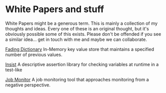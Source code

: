 # White Papers and stuff

White Papers might be a generous term. This is mainly a collection of my thoughts and ideas. Every one of these is an original thought, but it's obviously possible some of this exists. Please don't be offended if you see a similar idea... get in touch with me and maybe we can collaborate.

[Fading Dictionary](/FadingDictionary.md) In-Memory key value store that maintains a specified number of previous values.

[Insist](https://github.com/adamalesandro/Insist/blob/master/Insist%20White%20Paper.md) A descriptive assertion library for checking variables at runtime in a test-like 

[Job Monitor](/JobMonitor.md) A job monitoring tool that approaches monitoring from a negative perspective.
